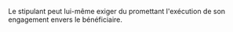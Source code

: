 Le stipulant peut lui-même exiger du promettant l'exécution de son engagement envers le bénéficiaire.
